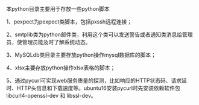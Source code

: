 本python目录主要用于存放一些python脚本

1、pexpect为pexpect类脚本，包括pxssh远程连接；

2、smtplib类为python邮件类，利用这个类可以发送警告或者通知类消息给管理员，使管理员能及时了解系统动态。

3、MySQLdb类目录主要存放python操作mysql数据库的脚本；

4、xlsx主要存放python操作xlsx表格的脚本；

5、通过pycurl可实现web服务质量的探测，比如响应的HTTP状态码、请求延时、HTTP头信息和下载速度等。ubuntu16安装pycurl时先安装依赖软件包 libcurl4-openssl-dev 和 libssl-dev。
